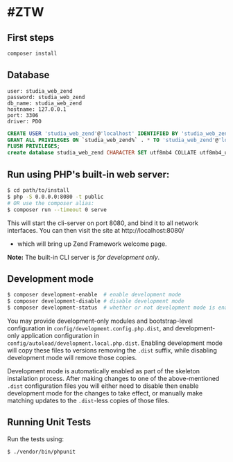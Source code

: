 # \#ZTW

## First steps
```bash
composer install
```

## Database
```
user: studia_web_zend
password: studia_web_zend
db_name: studia_web_zend
hostname: 127.0.0.1
port: 3306
driver: PDO
```
```sql
CREATE USER 'studia_web_zend'@'localhost' IDENTIFIED BY 'studia_web_zend';
GRANT ALL PRIVILEGES ON `studia_web_zend%` . * TO 'studia_web_zend'@'localhost';
FLUSH PRIVILEGES;
create database studia_web_zend CHARACTER SET utf8mb4 COLLATE utf8mb4_unicode_ci;
```

## Run using PHP's built-in web server:

```bash
$ cd path/to/install
$ php -S 0.0.0.0:8080 -t public
# OR use the composer alias:
$ composer run --timeout 0 serve
```

This will start the cli-server on port 8080, and bind it to all network
interfaces. You can then visit the site at http://localhost:8080/
- which will bring up Zend Framework welcome page.

**Note:** The built-in CLI server is *for development only*.

## Development mode

```bash
$ composer development-enable  # enable development mode
$ composer development-disable # disable development mode
$ composer development-status  # whether or not development mode is enabled
```

You may provide development-only modules and bootstrap-level configuration in
`config/development.config.php.dist`, and development-only application
configuration in `config/autoload/development.local.php.dist`. Enabling
development mode will copy these files to versions removing the `.dist` suffix,
while disabling development mode will remove those copies.

Development mode is automatically enabled as part of the skeleton installation process. 
After making changes to one of the above-mentioned `.dist` configuration files you will
either need to disable then enable development mode for the changes to take effect,
or manually make matching updates to the `.dist`-less copies of those files.

## Running Unit Tests
Run the tests using:

```bash
$ ./vendor/bin/phpunit
```
